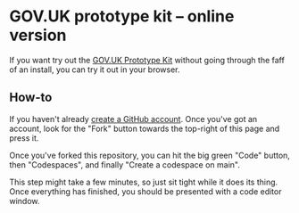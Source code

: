 # GOV.UK prototype kit – online version 

If you want try out the [GOV.UK Prototype Kit](https://prototype-kit.service.gov.uk/docs/) without going through the faff of an install, you can try it out in your browser.

## How-to

If you haven't already [create a GitHub account](https://github.com/signup). Once you've got an account, look for the "Fork" button towards the top-right of this page and press it.

Once you've forked this repository, you can hit the big green "Code" button, then "Codespaces", and finally "Create a codespace on main".

This step might take a few minutes, so just sit tight while it does its thing. Once everything has finished, you should be presented with a code editor window.
